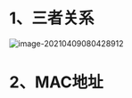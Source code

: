 # 1、三者关系

![image-20210409080428912](https://gitee.com/sheep-are-flying-in-the-sky/my-picture/raw/master/picture9/image-20210409080428912.png)



# 2、MAC地址